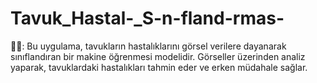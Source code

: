 # Tavuk_Hastal-_S-n-fland-rmas-
🐔🔬: Bu uygulama, tavukların hastalıklarını görsel verilere dayanarak sınıflandıran bir makine öğrenmesi modelidir. Görseller üzerinden analiz yaparak, tavuklardaki hastalıkları tahmin eder ve erken müdahale sağlar.
